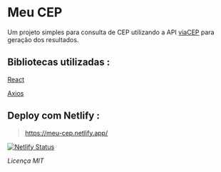 <h1>Meu CEP</h1>

<p>Um projeto simples para consulta de CEP utilizando a API <a href='https://viacep.com.br/'>viaCEP</a> para geração dos resultados.</p>

<h2>Bibliotecas utilizadas :</h2>

<a href='https://pt-br.reactjs.org/'>React</a>

<a href='https://axios-http.com/'>Axios</a>

<h2>Deploy com Netlify :</h2>

> https://meu-cep.netlify.app/

[![Netlify Status](https://api.netlify.com/api/v1/badges/9266bbbb-31e6-4639-8317-908dd02f5858/deploy-status)](https://app.netlify.com/sites/sad-kowalevski-080e85/deploys)

<i>Licença MIT</i>